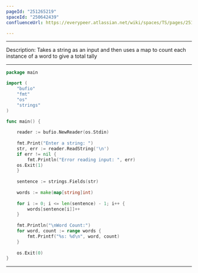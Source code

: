 ```yaml
---
pageId: "251265219"
spaceId: "250642439"
confluenceUrl: https://everypeer.atlassian.net/wiki/spaces/TS/pages/251265219/Word_Counter

---
```

---

Description: Takes a string as an input and then uses a map to count each instance of a word to give a total tally

---

```go
package main

import (
	"bufio"
	"fmt"
	"os"
	"strings"
)

func main() {
	
	reader := bufio.NewReader(os.Stdin)
	
	fmt.Print("Enter a string: ")
	str, err := reader.ReadString('\n')
	if err != nil {
		fmt.Println("Error reading input: ", err)
	os.Exit(1)
	}
	
	sentence := strings.Fields(str)
	
	words := make(map[string]int)
	
	for i := 0; i <= len(sentence) - 1; i++ {
		words[sentence[i]]++
	}
	
	fmt.Println("\nWord Count:")
	for word, count := range words {
		fmt.Printf("%s: %d\n", word, count)
	}
	
	os.Exit(0)
}
```

---
